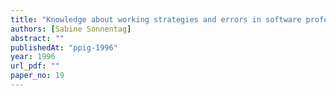 ```yaml
---
title: "Knowledge about working strategies and errors in software professionals: Effects of expertise and experience"
authors: [Sabine Sonnentag]
abstract: ""
publishedAt: "ppig-1996"
year: 1996
url_pdf: ""
paper_no: 19
---
```

